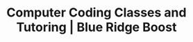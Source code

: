 ---
page_title: "Computer Coding at Blue Ridge Boost"
page_subtitle: "Small group classes"
title: "Computer Coding Classes and Tutoring | Blue Ridge Boost"
section: classes
selected_subject: "Computer Coding"
layout: "list"
---